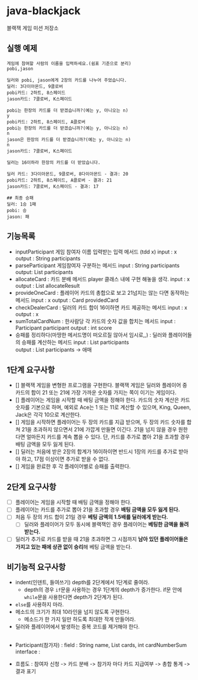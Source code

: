 # java-blackjack
블랙잭 게임 미션 저장소

## 실행 예제

```
게임에 참여할 사람의 이름을 입력하세요.(쉼표 기준으로 분리)
pobi,jason

딜러와 pobi, jason에게 2장의 카드를 나누어 주었습니다.
딜러: 3다이아몬드, 9클로버
pobi카드: 2하트, 8스페이드
jason카드: 7클로버, K스페이드

pobi는 한장의 카드를 더 받겠습니까?(예는 y, 아니오는 n)
y
pobi카드: 2하트, 8스페이드, A클로버
pobi는 한장의 카드를 더 받겠습니까?(예는 y, 아니오는 n)
n
jason은 한장의 카드를 더 받겠습니까?(예는 y, 아니오는 n)
n
jason카드: 7클로버, K스페이드

딜러는 16이하라 한장의 카드를 더 받았습니다.

딜러 카드: 3다이아몬드, 9클로버, 8다이아몬드 - 결과: 20
pobi카드: 2하트, 8스페이드, A클로버 - 결과: 21
jason카드: 7클로버, K스페이드 - 결과: 17

## 최종 승패
딜러: 1승 1패
pobi: 승 
jason: 패
```
## 기능목록
- inputParticipant 게임 참여자 이름 입력받는 입력 메서드 (tdd x)
  input : x 
  output : String participants
- parseParticipant 게임참여자 구분하는 메서드
  input : String participants
  output: List<String or Participant> participants
- allocateCard : 카드 분배 메서드
  player 클래스 내에 구현 해놓을 생각.
  input : x
  output : List<Card> allocateResult
- provideOneCard : 플레이어 카드의 총합으로 보고 21넘지는 않는 다면 동작하는 메서드
  input : x
  output : Card providedCard
- checkDealerCard : 딜러의 카드 합이 16이하면 카드 제공하는 메서드
  input : x
  output : x
- sumTotalCardNum : 한사람당 각 카드의 숫자 값을 합치는 메서드
  input : Participant participant
  output : int score
- 승패를 정리하다(마땅한 메서드명이 떠오르질 않아서 임시로,,) : 딜러와 플레이어들의 승패를 계산하는 메서드
  input : List<Participant> participants  
  output : List<Participant> participants -> 애매


## 1단계 요구사항

- [] 블랙잭 게임을 변형한 프로그램을 구현한다.
  블랙잭 게임은 딜러와 플레이어 중 카드의 합이 21 또는 21에 가장 가까운 숫자를 가지는 쪽이 이기는 게임이다.
- [] 플레이어는 게임을 시작할 때 배팅 금액을 정해야 한다.
  카드의 숫자 계산은 카드 숫자를 기본으로 하며, 예외로 Ace는 1 또는 11로 계산할 수 있으며,
  King, Queen, Jack은 각각 10으로 계산한다.
- [] 게임을 시작하면 플레이어는 두 장의 카드를 지급 받으며,
  두 장의 카드 숫자를 합쳐 21을 초과하지 않으면서 21에 가깝게 만들면 이긴다.
  21을 넘지 않을 경우 원한다면 얼마든지 카드를 계속 뽑을 수 있다.
  단, 카드를 추가로 뽑아 21을 초과할 경우 배팅 금액을 모두 잃게 된다.
- [] 딜러는 처음에 받은 2장의 합계가 16이하이면 반드시 1장의 카드를 추가로 받아야 하고,
  17점 이상이면 추가로 받을 수 없다.
- [] 게임을 완료한 후 각 플레이어별로 승패를 출력한다.

## 2단계 요구사항

- [ ] 플레이어는 게임을 시작할 때 배팅 금액을 정해야 한다.
- [ ] 플레이어는 카드를 추가로 뽑아 21을 초과할 경우 **배팅 금액을 모두 잃게 된다.**
- [ ] 처음 두 장의 카드 합이 21일 경우 **베팅 금액의 1.5배를 딜러에게 받는다.**
    - [ ] 딜러와 플레이어가 모두 동시에 블랙잭인 경우 플레이어는 **베팅한 금액을 돌려받는다.**
- [ ] 딜러가 추가로 카드를 받을 때 21을 초과하면 그 시점까지 **남아 있던 플레이어들은 가지고 있는 패에 상관 없이 승리**해 베팅 금액을 받는다.

## 비기능적 요구사항

- indent(인덴트, 들여쓰기) depth를 2단계에서 1단계로 줄여라.
    - depth의 경우 `if`문을 사용하는 경우 1단계의 depth가 증가한다. if문 안에 `while`문을 사용한다면 depth가 2단계가 된다.
- `else`를 사용하지 마라.
- 메소드의 크기가 최대 10라인을 넘지 않도록 구현한다.
    - 메소드가 한 가지 일만 하도록 최대한 작게 만들어라.
- 딜러와 플레이어에서 발생하는 중복 코드를 제거해야 한다.

##
- Participant(참가자) :
  field : String name, List<Card> cards, int cardNumberSum
  interface : 
  
* 흐름도 : 참여자 신청 -> 카드 분배 -> 참가자 마다 카드 지급여부 -> 총합 통계 ->  결과 표기 